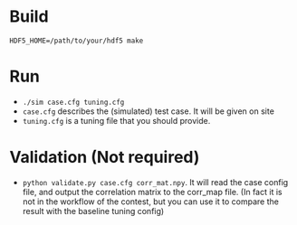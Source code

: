 # Build
`HDF5_HOME=/path/to/your/hdf5 make`

# Run
- `./sim case.cfg tuning.cfg`
- `case.cfg` describes the (simulated) test case. It will be given on site
- `tuning.cfg` is a tuning file that you should provide.

# Validation (Not required)
- `python validate.py case.cfg corr_mat.npy`. It will read the case config file, and output the correlation matrix to the corr_map file. (In fact it is not in the workflow of the contest, but you can use it to compare the result with the baseline tuning config)